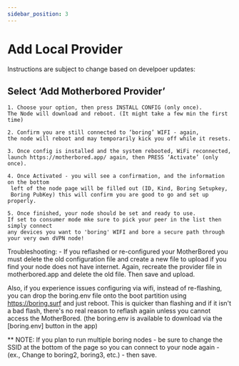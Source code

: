 ```yaml
---
sidebar_position: 3
---
```


# Add Local Provider

Instructions are subject to change based on develpoer updates:

## Select ‘Add Motherbored Provider’

```
1. Choose your option, then press INSTALL CONFIG (only once). 
The Node will download and reboot. (It might take a few min the first time)

```

```
2. Confirm you are still connected to ‘boring’ WIFI - again, 
the node will reboot and may temporarily kick you off while it resets.

```

```
3. Once config is installed and the system rebooted, WiFi reconnected,
launch https://motherbored.app/ again, then PRESS ‘Activate’ (only once).

```

```
4. Once Activated - you will see a confirmation, and the information on the bottom
 left of the node page will be filled out (ID, Kind, Boring Setupkey,
 Boring PubKey) this will confirm you are good to go and set up properly. 

```

```
5. Once finished, your node should be set and ready to use. 
If set to consumer mode mke sure to pick your peer in the list then simply connect
any devices you want to 'boring' WIFI and bore a secure path through your very own dVPN node!

```
Troubleshooting: - If you reflashed or re-configured your MotherBored you must delete the old configuration file and create a new file to upload if you find your node does not have internet. Again, recreate the provider file in motherbored.app and delete the old file. Then save and upload.

Also, if you experience issues configuring via wifi, instead of re-flashing, you can drop the boring.env file onto the boot partition using <https://boring.surf> and just reboot. This is quicker than flashing and if it isn't a bad flash, there's no real reason to reflash again unless you cannot access the MotherBored.
(the boring.env is available to download via the [boring.env] button in the app)

** NOTE: If you plan to run multiple boring nodes - be sure to change the SSID at the bottom of the page so you can connect to your node again - (ex., Change to boring2, boring3, etc.) - then save.
